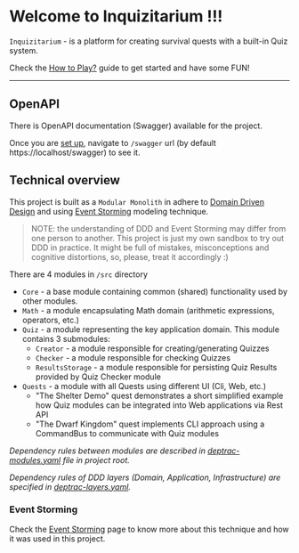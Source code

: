 # Welcome to Inquizitarium !!!

`Inquizitarium` - is a platform for creating survival quests with a built-in Quiz system.

Check the [How to Play?](docs/how-to-pay.md) guide to get started and have some FUN!

---

## OpenAPI

There is OpenAPI documentation (Swagger) available for the project.

Once you are [set up](docs/how-to-pay.md), navigate to `/swagger` url (by default https://localhost/swagger) to see it.

## Technical overview

This project is built as a `Modular Monolith` in adhere to [Domain Driven Design](https://en.wikipedia.org/wiki/Domain-driven_design) and using [Event Storming](https://en.wikipedia.org/wiki/Event_storming) modeling technique.

> NOTE: the understanding of DDD and Event Storming may differ from one person to another.
> This project is just my own sandbox to try out DDD in practice.
> It might be full of mistakes, misconceptions and cognitive distortions, so, please, treat it accordingly :)

There are 4 modules in `/src` directory

- `Core` - a base module containing common (shared) functionality used by other modules.
- `Math` - a module encapsulating Math domain (arithmetic expressions, operators, etc.)
- `Quiz` - a module representing the key application domain. This module contains 3 submodules:
  - `Creator` - a module responsible for creating/generating Quizzes
  - `Checker` - a module responsible for checking Quizzes
  - `ResultsStorage` - a module responsible for persisting Quiz Results provided by Quiz Checker module
- `Quests` - a module with all Quests using different UI (Cli, Web, etc.)
  - "The Shelter Demo" quest demonstrates a short simplified example how Quiz modules can be integrated into Web applications via Rest API
  - "The Dwarf Kingdom" quest implements CLI approach using a CommandBus to communicate with Quiz modules

_Dependency rules between modules are described in [deptrac-modules.yaml](deptrac-modules.yaml) file in project root._

_Dependency rules of DDD layers (Domain, Application, Infrastructure) are specified in [deptrac-layers.yaml](deptrac-layers.yaml)._

### Event Storming

Check the [Event Storming](docs/event-storming.md) page to know more about this technique and how it was used in this project. 
